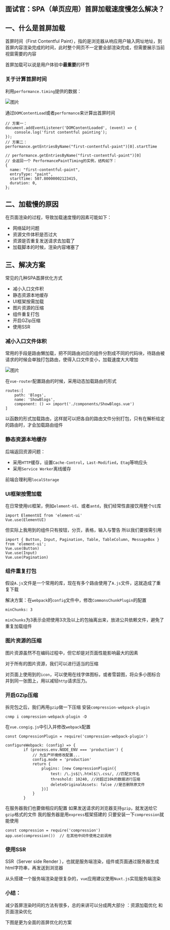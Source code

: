 ## 面试官：SPA（单页应用）首屏加载速度慢怎么解决？
## 一、什么是首屏加载 

首屏时间（First Contentful Paint），指的是浏览器从响应用户输入网址地址，到首屏内容渲染完成的时间，此时整个网页不一定要全部渲染完成，但需要展示当前视窗需要的内容

首屏加载可以说是用户体验中**最重要**的环节

### 关于计算首屏时间

利用`performance.timing`提供的数据：

![图片](https://mmbiz.qpic.cn/mmbiz_jpg/gH31uF9VIibSTgK3iccibAVpO22icPkFkWFichmpicAIF8jLzEO26qLgW0Q34LJMdqkMVfJqDzxv1r6uWvC7dE2ibNCqA/640?wx_fmt=jpeg&tp=webp&wxfrom=5&wx_lazy=1&wx_co=1)

通过`DOMContentLoad`或者`performance`来计算出首屏时间

```
// 方案一：
document.addEventListener('DOMContentLoaded', (event) => {
    console.log('first contentful painting');
});
// 方案二：
performance.getEntriesByName("first-contentful-paint")[0].startTime

// performance.getEntriesByName("first-contentful-paint")[0]
// 会返回一个 PerformancePaintTiming的实例，结构如下：
{
  name: "first-contentful-paint",
  entryType: "paint",
  startTime: 507.80000002123415,
  duration: 0,
};
```

## 二、加载慢的原因

在页面渲染的过程，导致加载速度慢的因素可能如下：

- 网络延时问题
- 资源文件体积是否过大
- 资源是否重复发送请求去加载了
- 加载脚本的时候，渲染内容堵塞了

## 三、解决方案

常见的几种SPA首屏优化方式

- 减小入口文件积
- 静态资源本地缓存
- UI框架按需加载
- 图片资源的压缩
- 组件重复打包
- 开启GZip压缩
- 使用SSR

### 减小入口文件体积

常用的手段是路由懒加载，把不同路由对应的组件分割成不同的代码块，待路由被请求的时候会单独打包路由，使得入口文件变小，加载速度大大增加

![图片](https://mmbiz.qpic.cn/mmbiz_png/gH31uF9VIibSTgK3iccibAVpO22icPkFkWFic7KlQCeMYxibncRHCrMxaT4QLgMTFZNjn11qNOp6v8fuBh6mTDWibkUrg/640?wx_fmt=png&tp=webp&wxfrom=5&wx_lazy=1&wx_co=1)

在`vue-router`配置路由的时候，采用动态加载路由的形式

```
routes:[ 
    path: 'Blogs',
    name: 'ShowBlogs',
    component: () => import('./components/ShowBlogs.vue')
]
```

以函数的形式加载路由，这样就可以把各自的路由文件分别打包，只有在解析给定的路由时，才会加载路由组件

### 静态资源本地缓存

后端返回资源问题：

- 采用`HTTP`缓存，设置`Cache-Control`，`Last-Modified`，`Etag`等响应头
- 采用`Service Worker`离线缓存

前端合理利用`localStorage`

### UI框架按需加载

在日常使用`UI`框架，例如`element-UI`、或者`antd`，我们经常性直接饮用整个`UI`库

```
import ElementUI from 'element-ui'
Vue.use(ElementUI)
```

但实际上我用到的组件只有按钮，分页，表格，输入与警告 所以我们要按需引用

```
import { Button, Input, Pagination, Table, TableColumn, MessageBox } from 'element-ui';
Vue.use(Button)
Vue.use(Input)
Vue.use(Pagination)
```

### 组件重复打包

假设`A.js`文件是一个常用的库，现在有多个路由使用了`A.js`文件，这就造成了重复下载

解决方案：在`webpack`的`config`文件中，修改`CommonsChunkPlugin`的配置

```
minChunks: 3
```

`minChunks`为3表示会把使用3次及以上的包抽离出来，放进公共依赖文件，避免了重复加载组件

### 图片资源的压缩

图片资源虽然不在编码过程中，但它却是对页面性能影响最大的因素

对于所有的图片资源，我们可以进行适当的压缩

对页面上使用到的`icon`，可以使用在线字体图标，或者雪碧图，将众多小图标合并到同一张图上，用以减轻`http`请求压力。

### 开启GZip压缩

拆完包之后，我们再用`gzip`做一下压缩 安装`compression-webpack-plugin`

```
cnmp i compression-webpack-plugin -D
```

在`vue.congig.js`中引入并修改`webpack`配置

```
const CompressionPlugin = require('compression-webpack-plugin')

configureWebpack: (config) => {
        if (process.env.NODE_ENV === 'production') {
            // 为生产环境修改配置...
            config.mode = 'production'
            return {
                plugins: [new CompressionPlugin({
                    test: /\.js$|\.html$|\.css/, //匹配文件名
                    threshold: 10240, //对超过10k的数据进行压缩
                    deleteOriginalAssets: false //是否删除原文件
                })]
            }
        }
```

在服务器我们也要做相应的配置 如果发送请求的浏览器支持`gzip`，就发送给它`gzip`格式的文件 我的服务器是用`express`框架搭建的 只要安装一下`compression`就能使用

```
const compression = require('compression')
app.use(compression())  // 在其他中间件使用之前调用
```

### 使用SSR

SSR（Server side Render ），也就是服务端渲染，组件或页面通过服务器生成html字符串，再发送到浏览器

从头搭建一个服务端渲染是很复杂的，`vue`应用建议使用`Nuxt.js`实现服务端渲染

### 小结：

减少首屏渲染时间的方法有很多，总的来讲可以分成两大部分 ：资源加载优化 和 页面渲染优化

下图是更为全面的首屏优化的方案

